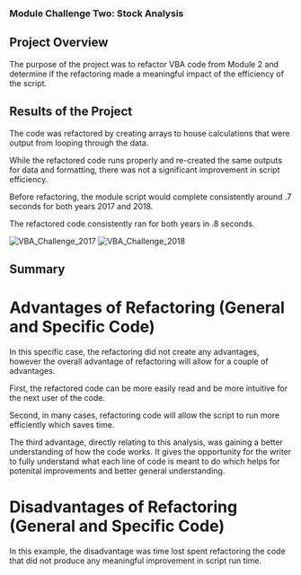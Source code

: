 ### Module Challenge Two: Stock Analysis

## Project Overview
The purpose of the project was to refactor VBA code from Module 2 and determine if the refactoring made a meaningful impact of the efficiency of the script.

## Results of the Project
The code was refactored by creating arrays to house calculations that were output from looping through the data.

While the refactored code runs properly and re-created the same outputs for data and formatting, there was not a significant improvement in script efficiency.

Before refactoring, the module script would complete consistently around .7 seconds for both years 2017 and 2018.

The refactored code consistently ran for both years in .8 seconds.

![VBA_Challenge_2017](https://user-images.githubusercontent.com/86746735/126078719-cda71071-7370-4d6f-8534-c33137600a1b.png)
![VBA_Challenge_2018](https://user-images.githubusercontent.com/86746735/126078722-0b1c12c7-63f2-4342-b584-dcf3e075c2db.png)


## Summary

# Advantages of Refactoring (General and Specific Code)
In this specific case, the refactoring did not create any advantages, however the overall advantage of refactoring will allow for a couple of advantages. 

First, the refactored code can be more easily read and be more intuitive for the next user of the code.

Second, in many cases, refactoring code will allow the script to run more efficiently which saves time.

The third advantage, directly relating to this analysis, was gaining a better understanding of how the code works. It gives the opportunity for the writer to fully understand what each line of code is meant to do which helps for potenital improvements and better general understanding.


# Disadvantages of Refactoring (General and Specific Code)
In this example, the disadvantage was time lost spent refactoring the code that did not produce any meaningful improvement in script run time.
